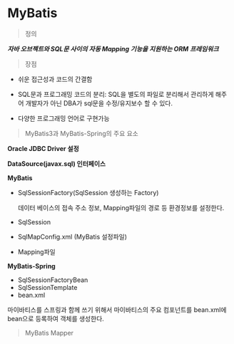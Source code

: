 # MyBatis

> 정의

***자바 오브젝트와 SQL문 사이의 자동 Mapping 기능을 지원하는 ORM 프레임워크***

> 장점

- 쉬운 접근성과 코드의 간결함

- SQL문과 프로그래밍 코드의 분리: SQL을 별도의 파일로 분리해서 관리하게 해주어 개발자가 아닌 DBA가 sql문을 수정/유지보수 할 수 있다.
- 다양한 프로그래밍 언어로 구현가능



> MyBatis3과 MyBatis-Spring의 주요 요소

**Oracle JDBC Driver 설정**

**DataSource(javax.sql) 인터페이스**

**MyBatis**

- SqlSessionFactory(SqlSession 생성하는 Factory)

  데이터 베이스의 접속 주소 정보, Mapping파일의 경로 등 환경정보를 설정한다.

- SqlSession

- SqlMapConfig.xml (MyBatis 설정파일)

- Mapping파일

**MyBatis-Spring**

- SqlSessionFactoryBean
- SqlSessionTemplate
- bean.xml

마이바티스를 스프링과 함께 쓰기 위해서 마이바티스의 주요 컴포넌트를 bean.xml에 bean으로 등록하여 객체를 생성한다.



> MyBatis Mapper

